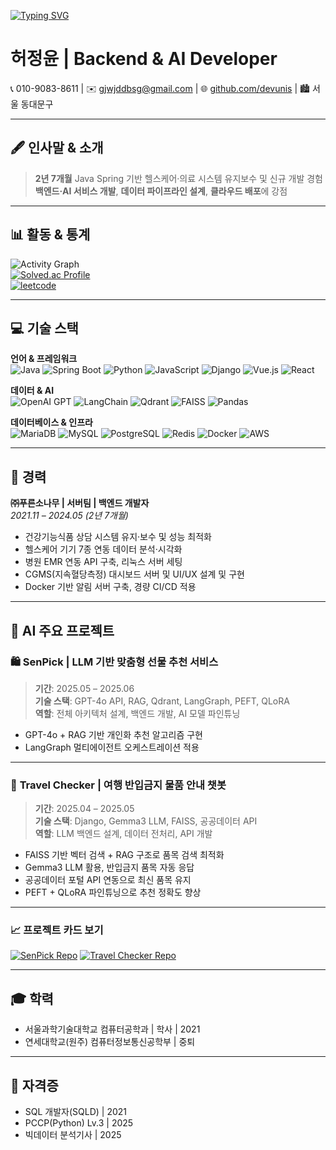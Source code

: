 [![Typing SVG](https://readme-typing-svg.herokuapp.com?color=F7F7F7&size=22&vCenter=true&width=500&lines=Hello+World!;Backend+Developer;AI+%26+Data+Engineer)](https://git.io/typing-svg) 
# 허정윤 | Backend & AI Developer  
📞 010-9083-8611 | ✉️ [gjwjddbsg@gmail.com](mailto:gjwjddbsg@gmail.com) | 🌐 [github.com/devunis](https://github.com/devunis) | 🏙 서울 동대문구  

---

## 🖋 인사말 & 소개


> **2년 7개월** Java Spring 기반 헬스케어·의료 시스템 유지보수 및 신규 개발 경험  
> **백엔드·AI 서비스 개발**, **데이터 파이프라인 설계**, **클라우드 배포**에 강점  

---

## 📊 활동 & 통계
![Activity Graph](https://github-readme-activity-graph.vercel.app/graph?username=devunis&theme=github-dark)  
[![Solved.ac Profile](http://mazassumnida.wtf/api/v2/generate_badge?boj=gjwjddbsg)](https://solved.ac/gjwjddbsg)  
<a href="https://leetcode.com/gjwjddbsg/">
  <img src="https://leetcard.jacoblin.cool/gjwjddbsg?theme=dark&ext=activity" alt="leetcode" />
</a>

---

## 💻 기술 스택
**언어 & 프레임워크**  
![Java](https://img.shields.io/badge/Java-007396?logo=java&logoColor=white) 
![Spring Boot](https://img.shields.io/badge/SpringBoot-6DB33F?logo=springboot&logoColor=white) 
![Python](https://img.shields.io/badge/Python-3776AB?logo=python&logoColor=white) 
![JavaScript](https://img.shields.io/badge/JavaScript-F7DF1E?logo=javascript&logoColor=black) 
![Django](https://img.shields.io/badge/Django-092E20?logo=django&logoColor=white) 
![Vue.js](https://img.shields.io/badge/Vue.js-4FC08D?logo=vue.js&logoColor=white) 
![React](https://img.shields.io/badge/React-61DAFB?logo=react&logoColor=black)  

**데이터 & AI**  
![OpenAI GPT](https://img.shields.io/badge/OpenAI_GPT-412991?logo=openai&logoColor=white) 
![LangChain](https://img.shields.io/badge/LangChain-0B0B0B?logo=chainlink&logoColor=white) 
![Qdrant](https://img.shields.io/badge/Qdrant-FF6F00?logo=qdrant&logoColor=white) 
![FAISS](https://img.shields.io/badge/FAISS-00BFB3?logo=apache&logoColor=white) 
![Pandas](https://img.shields.io/badge/Pandas-150458?logo=pandas&logoColor=white)  

**데이터베이스 & 인프라**  
![MariaDB](https://img.shields.io/badge/MariaDB-003545?logo=mariadb&logoColor=white) 
![MySQL](https://img.shields.io/badge/MySQL-4479A1?logo=mysql&logoColor=white) 
![PostgreSQL](https://img.shields.io/badge/PostgreSQL-4169E1?logo=postgresql&logoColor=white) 
![Redis](https://img.shields.io/badge/Redis-DC382D?logo=redis&logoColor=white) 
![Docker](https://img.shields.io/badge/Docker-2496ED?logo=docker&logoColor=white) 
![AWS](https://img.shields.io/badge/AWS-FF9900?logo=amazon-aws&logoColor=white)  

---

## 🏢 경력
**㈜푸른소나무 | 서버팀 | 백엔드 개발자**  
*2021.11 – 2024.05 (2년 7개월)*  
- 건강기능식품 상담 시스템 유지·보수 및 성능 최적화
- 헬스케어 기기 7종 연동 데이터 분석·시각화  
- 병원 EMR 연동 API 구축, 리눅스 서버 세팅  
- CGMS(지속혈당측정) 대시보드 서버 및 UI/UX 설계 및 구현
- Docker 기반 알림 서버 구축, 경량 CI/CD 적용  

---

## 🚀 AI 주요 프로젝트

### 🛍 **SenPick** | LLM 기반 맞춤형 선물 추천 서비스  
> **기간**: 2025.05 – 2025.06  
> **기술 스택**: GPT-4o API, RAG, Qdrant, LangGraph, PEFT, QLoRA  
> **역할**: 전체 아키텍처 설계, 백엔드 개발, AI 모델 파인튜닝  

- GPT-4o + RAG 기반 개인화 추천 알고리즘 구현  
- LangGraph 멀티에이전트 오케스트레이션 적용  


---

### 🧳 **Travel Checker** | 여행 반입금지 물품 안내 챗봇  
> **기간**: 2025.04 – 2025.05  
> **기술 스택**: Django, Gemma3 LLM, FAISS, 공공데이터 API  
> **역할**: LLM 백엔드 설계, 데이터 전처리, API 개발  

- FAISS 기반 벡터 검색 + RAG 구조로 품목 검색 최적화  
- Gemma3 LLM 활용, 반입금지 품목 자동 응답  
- 공공데이터 포털 API 연동으로 최신 품목 유지
- PEFT + QLoRA 파인튜닝으로 추천 정확도 향상  

---

### 📈 프로젝트 카드 보기
[![SenPick Repo](https://github-readme-stats.vercel.app/api/pin/?username=devunis&repo=SenPick&theme=dark)](https://github.com/devunis/SenPick)
[![Travel Checker Repo](https://github-readme-stats.vercel.app/api/pin/?username=devunis&repo=Travel-Checker&theme=dark)](https://github.com/devunis/Travel-Checker)


---

## 🎓 학력
- 서울과학기술대학교 컴퓨터공학과 | 학사 | 2021  
- 연세대학교(원주) 컴퓨터정보통신공학부 | 중퇴  

---

## 📜 자격증
- SQL 개발자(SQLD) | 2021  
- PCCP(Python) Lv.3 | 2025  
- 빅데이터 분석기사 | 2025  
